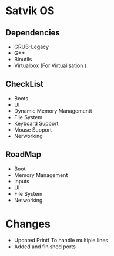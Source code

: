 # Satvik OS
## Dependencies 
- GRUB-Legacy
- G++
- Binutils
- Virtualbox (For Virtualisation )
## CheckList
- ~~Boots~~ 
- UI
- Dynamic Memory Managementt 
- File System
- Keyboard Support
- Mouse Support
- Nerworking
## RoadMap
- ~~Boot~~
- Memory Management
- Inputs
- UI
- File System
- Networking
# Changes 
- Updated Printf To handle multiple lines
- Added and finished ports